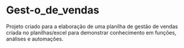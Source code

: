 # Gest-o_de_vendas
Projeto criado para  a elaboração de uma planilha de gestão de vendas criada no planilhas/excel para demonstrar conhecimento em funções, análises e automações.

